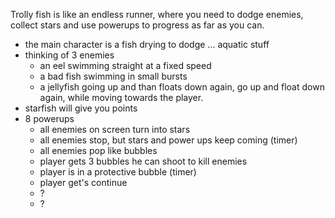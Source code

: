 Trolly fish is like an endless runner, where you need to dodge enemies, collect stars and use powerups to progress as far as you can.

* the main character is a fish drying to dodge ... aquatic stuff
* thinking of 3 enemies
  * an eel swimming straight at a fixed speed
  * a bad fish swimming in small bursts
  * a jellyfish going up and than floats down again, go up and float down again, while moving towards the player.
* starfish will give you points
* 8 powerups 
  * all enemies on screen turn into stars
  * all enemies stop, but stars and power ups keep coming (timer)
  * all enemies pop like bubbles
  * player gets 3 bubbles he can shoot to kill enemies
  * player is in a protective bubble (timer)
  * player get's continue 
  * ?
  * ?
